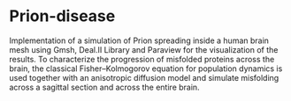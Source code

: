 # Prion-disease
Implementation of a simulation of Prion spreading inside a human brain mesh using Gmsh, Deal.II Library and Paraview for the visualization of the results. To characterize the progression of misfolded proteins across the brain, the classical Fisher–Kolmogorov equation for population dynamics is used together with an anisotropic diffusion model and simulate misfolding across a sagittal section and across the entire brain.
